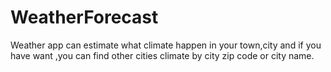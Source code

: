 # WeatherForecast
Weather app can estimate what climate happen in your town,city and if you have want ,you can find other cities climate by city zip code or city name.
